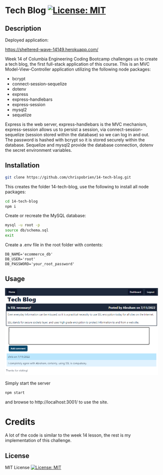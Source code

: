 # Tech Blog [![License: MIT](https://img.shields.io/badge/License-MIT-yellow.svg)](https://opensource.org/licenses/MIT)

## Description

Deployed application:

https://sheltered-wave-14149.herokuapp.com/

Week 14 of Columbia Engineering Coding Bootcamp challenges us to create a tech blog, the first full-stack application of this course. This is an MVC Model-View-Controller application utilizing the following node packages:

* bcrypt
* connect-session-sequelize
* dotenv
* express
* express-handlebars
* express-session
* mysql2
* sequelize

Express is the web server, express-handlebars is the MVC mechanism, express-session allows us to persist a session, via connect-session-sequelize (session stored within the database) so we can log in and out. The password is hashed with bcrypt so it is stored securely within the database.  Sequelize and mysql2 provide the database connection, dotenv the secret environment variables.

## Installation

```sh
git clone https://github.com/chrispobrien/14-tech-blog.git
```

This creates the folder 14-tech-blog, use the following to install all node packages:

```sh
cd 14-tech-blog
npm i
```

Create or recreate the MySQL database:

```sh
mysql -u root -p
source db/schema.sql
exit
```

Create a .env file in the root folder with contents:

```
DB_NAME='ecommerce_db'
DB_USER='root'
DB_PASSWORD='your_root_password'
```

## Usage

[![Tech Blog][screenshot]](./public/assets/images/screenshot.png)

Simply start the server

```sh
npm start
```

and browse to http://localhost:3001/ to use the site.

# Credits

A lot of the code is similar to the week 14 lesson, the rest is my implementation of this challenge.

## License

MIT License [![License: MIT](https://img.shields.io/badge/License-MIT-yellow.svg)](https://opensource.org/licenses/MIT)

<!-- MARKDOWN LINKS & IMAGES -->
[screenshot]: ./public/assets/images/screenshot.png